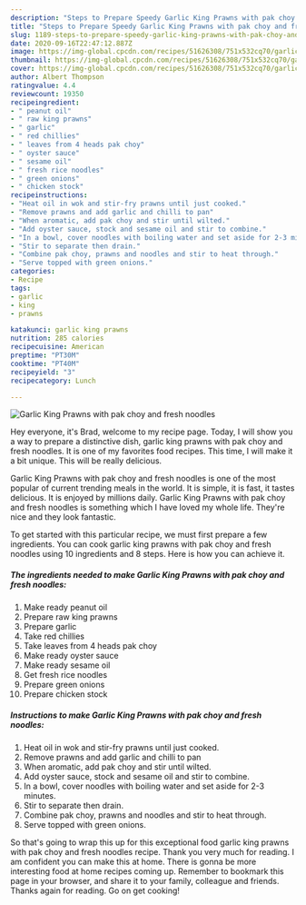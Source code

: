 ```yaml
---
description: "Steps to Prepare Speedy Garlic King Prawns with pak choy and fresh noodles"
title: "Steps to Prepare Speedy Garlic King Prawns with pak choy and fresh noodles"
slug: 1189-steps-to-prepare-speedy-garlic-king-prawns-with-pak-choy-and-fresh-noodles
date: 2020-09-16T22:47:12.887Z
image: https://img-global.cpcdn.com/recipes/51626308/751x532cq70/garlic-king-prawns-with-pak-choy-and-fresh-noodles-recipe-main-photo.jpg
thumbnail: https://img-global.cpcdn.com/recipes/51626308/751x532cq70/garlic-king-prawns-with-pak-choy-and-fresh-noodles-recipe-main-photo.jpg
cover: https://img-global.cpcdn.com/recipes/51626308/751x532cq70/garlic-king-prawns-with-pak-choy-and-fresh-noodles-recipe-main-photo.jpg
author: Albert Thompson
ratingvalue: 4.4
reviewcount: 19350
recipeingredient:
- " peanut oil"
- " raw king prawns"
- " garlic"
- " red chillies"
- " leaves from 4 heads pak choy"
- " oyster sauce"
- " sesame oil"
- " fresh rice noodles"
- " green onions"
- " chicken stock"
recipeinstructions:
- "Heat oil in wok and stir-fry prawns until just cooked."
- "Remove prawns and add garlic and chilli to pan"
- "When aromatic, add pak choy and stir until wilted."
- "Add oyster sauce, stock and sesame oil and stir to combine."
- "In a bowl, cover noodles with boiling water and set aside for 2-3 minutes."
- "Stir to separate then drain."
- "Combine pak choy, prawns and noodles and stir to heat through."
- "Serve topped with green onions."
categories:
- Recipe
tags:
- garlic
- king
- prawns

katakunci: garlic king prawns 
nutrition: 285 calories
recipecuisine: American
preptime: "PT30M"
cooktime: "PT40M"
recipeyield: "3"
recipecategory: Lunch

---
```



![Garlic King Prawns with pak choy and fresh noodles](https://img-global.cpcdn.com/recipes/51626308/751x532cq70/garlic-king-prawns-with-pak-choy-and-fresh-noodles-recipe-main-photo.jpg)

Hey everyone, it's Brad, welcome to my recipe page. Today, I will show you a way to prepare a distinctive dish, garlic king prawns with pak choy and fresh noodles. It is one of my favorites food recipes. This time, I will make it a bit unique. This will be really delicious.



Garlic King Prawns with pak choy and fresh noodles is one of the most popular of current trending meals in the world. It is simple, it is fast, it tastes delicious. It is enjoyed by millions daily. Garlic King Prawns with pak choy and fresh noodles is something which I have loved my whole life. They're nice and they look fantastic.


To get started with this particular recipe, we must first prepare a few ingredients. You can cook garlic king prawns with pak choy and fresh noodles using 10 ingredients and 8 steps. Here is how you can achieve it.

<!--inarticleads1-->

##### The ingredients needed to make Garlic King Prawns with pak choy and fresh noodles:

1. Make ready  peanut oil
1. Prepare  raw king prawns
1. Prepare  garlic
1. Take  red chillies
1. Take  leaves from 4 heads pak choy
1. Make ready  oyster sauce
1. Make ready  sesame oil
1. Get  fresh rice noodles
1. Prepare  green onions
1. Prepare  chicken stock




<!--inarticleads2-->

##### Instructions to make Garlic King Prawns with pak choy and fresh noodles:

1. Heat oil in wok and stir-fry prawns until just cooked.
1. Remove prawns and add garlic and chilli to pan
1. When aromatic, add pak choy and stir until wilted.
1. Add oyster sauce, stock and sesame oil and stir to combine.
1. In a bowl, cover noodles with boiling water and set aside for 2-3 minutes.
1. Stir to separate then drain.
1. Combine pak choy, prawns and noodles and stir to heat through.
1. Serve topped with green onions.




So that's going to wrap this up for this exceptional food garlic king prawns with pak choy and fresh noodles recipe. Thank you very much for reading. I am confident you can make this at home. There is gonna be more interesting food at home recipes coming up. Remember to bookmark this page in your browser, and share it to your family, colleague and friends. Thanks again for reading. Go on get cooking!
